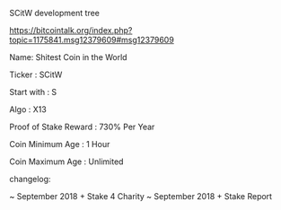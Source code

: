 
SCitW development tree

https://bitcointalk.org/index.php?topic=1175841.msg12379609#msg12379609

Name: Shitest Coin in the World

Ticker : SCitW

Start with : S


Algo : X13

Proof of Stake Reward : 730% Per Year 

Coin Minimum Age : 1 Hour 

Coin Maximum Age : Unlimited



changelog:


~ September 2018 + Stake 4 Charity
~ September 2018 + Stake Report 




